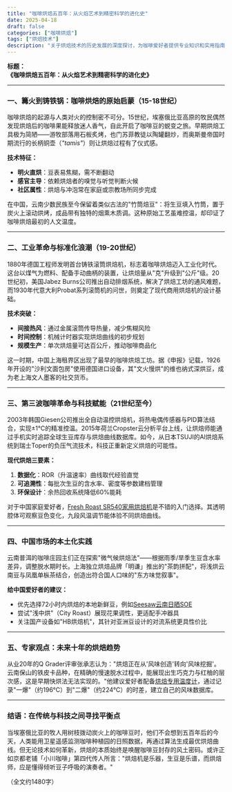 ```yaml
---
title: "咖啡烘焙五百年：从火焰艺术到精密科学的进化史"
date: 2025-04-18
draft: false
categories: ["咖啡烘焙"]
tags: ["烘焙技术"]
description: "关于烘焙技术的历史发展的深度探讨，为咖啡爱好者提供专业知识和实用指南。"
---
```


**标题：**  
**《咖啡烘焙五百年：从火焰艺术到精密科学的进化史》**

---

### 一、篝火到铸铁锅：咖啡烘焙的原始启蒙（15-18世纪）

咖啡烘焙的起源与人类对火的控制密不可分。15世纪，埃塞俄比亚高原的牧民偶然发现烘焙后的咖啡果能释放迷人香气，自此开启了咖啡豆的蜕变之旅。早期烘焙工具极为简陋——游牧部落用石板炙烤，也门苏菲教徒以陶罐翻炒，而奥斯曼帝国时期流行的长柄铜壶（*"tamis"*）则让烘焙过程有了仪式感。

**技术特征：**  
- **明火直烘**：豆表易焦糊，需不断翻动  
- **感官主导**：依赖烘焙者的嗅觉与听觉判断火候  
- **社区属性**：烘焙与冲泡常在家庭或宗教场所同步完成  

在中国，云南少数民族至今保留着类似古法的"竹筒焙豆"：将生豆填入竹筒，置于炭火上滚动烘烤，成品带有独特的烟熏木质调。这种原始工艺虽难控温，却印证了咖啡烘焙最初的人文温度。

---

### 二、工业革命与标准化浪潮（19-20世纪）

1880年德国工程师发明首台铸铁滚筒烘焙机，标志着咖啡烘焙迈入工业化时代。这台以煤气为燃料、配备手动曲柄的装置，让烘焙量从"克"升级到"公斤"级。20世纪初，美国Jabez Burns公司推出自动排烟系统，解决了烘焙工坊的通风难题，而1930年代意大利Probat系列滚筒机的问世，则奠定了现代商用烘焙机的设计基础。

**技术突破：**  
- **间接热风**：通过金属滚筒传导热量，减少焦糊风险  
- **时间控制**：机械计时器实现烘焙曲线的初步规划  
- **规模生产**：单次烘焙量可达百公斤，推动咖啡商品化  

这一时期，中国上海租界区出现了最早的咖啡烘焙工坊。据《申报》记载，1926年开设的"沙利文面包房"使用德国进口设备，其"文火慢烘"的维也纳式深烘豆，成为老上海文人墨客的社交货币。

---

### 三、第三波咖啡革命与科技赋能（21世纪至今）

2003年韩国Giesen公司推出全自动温控烘焙机，将热电偶传感器与PID算法结合，实现±1℃的精准控温。2015年荷兰Cropster云分析平台上线，让烘焙师能通过手机实时追踪全球生豆库存与烘焙曲线数据库。如今，从日本TSUJI的AI烘焙系统到瑞士Toper的负压气流技术，科技正重新定义烘焙的可能性。

**现代烘焙三要素：**  
1. **数据化**：ROR（升温速率）曲线取代经验直觉  
2. **可追溯性**：每批次生豆的含水率、密度等参数建档管理  
3. **环保设计**：余热回收系统降低60%能耗  

对于中国家庭爱好者，[Fresh Roast SR540家用烘焙机](https://www.amazon.com/dp/B07ZPJH3G4?tag=coffeeprism-20)是不错的入门选择。其透明腔体可观察豆色变化，九段风温调节能体验不同烘焙曲线。

---

### 四、中国市场的本土化实践

云南普洱的咖啡庄园主们正在探索"微气候烘焙法"——根据雨季/旱季生豆含水率差异，调整脱水期时长。上海独立烘焙品牌「明谦」推出的"茶韵拼配"，将浅烘云南豆与凤凰单枞茶结合，创造出符合国人口味的"东方味觉叙事"。

**给中国爱好者的建议：**  
- 优先选择72小时内烘焙的本地新鲜豆，例如[Seesaw云南日晒SOE](https://www.amazon.com/dp/B08PDTJ5BG?tag=coffeeprism-20)  
- 尝试"浅中烘"（City Roast）展现花果调性，更适配手冲器具  
- 关注国产设备如"HB烘焙机"，其针对亚洲豆设计的对流系统更具性价比  

---

### 五、专家观点：未来十年的烘焙趋势

从业20年的Q Grader评审张承志认为："烘焙正在从'风味创造'转向'风味挖掘'。云南保山的铁皮卡品种，在精确的慢速脱水过程中，能展现出生巧克力与红柚的层次感，这是早期快烘法无法实现的。"他建议爱好者配备[烘焙专用温度计](https://www.amazon.com/dp/B001AQM7VI?tag=coffeeprism-20)，通过记录"一爆"（约196℃）到"二爆"（约224℃）的时差，建立自己的风味数据库。

---

### 结语：在传统与科技之间寻找平衡点

当埃塞俄比亚的牧人用树枝拨动炭火上的咖啡豆时，他们不会想到五百年后的今天，人类能用卫星遥感监测咖啡种植园的日照数据，再通过算法生成最优烘焙曲线。但无论技术如何革新，烘焙的本质始终是唤醒咖啡豆封存的风土密码。或许正如京都老铺「小川咖啡」第四代传人所言："烘焙机是乐器，生豆是乐谱，而烘焙师，应是懂得倾听豆子呼吸的演奏者。"

（全文约1480字）